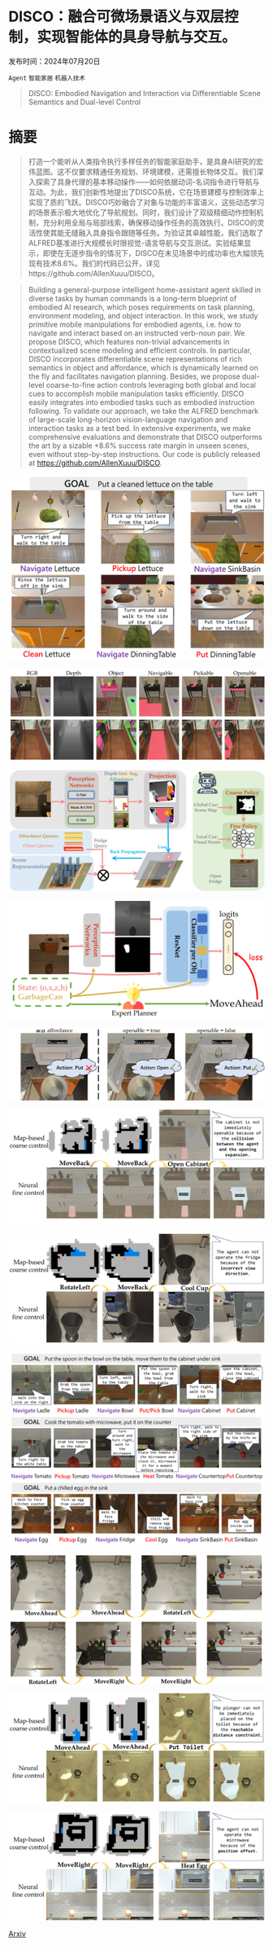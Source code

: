 # DISCO：融合可微场景语义与双层控制，实现智能体的具身导航与交互。

发布时间：2024年07月20日

`Agent` `智能家居` `机器人技术`

> DISCO: Embodied Navigation and Interaction via Differentiable Scene Semantics and Dual-level Control

# 摘要

> 打造一个能听从人类指令执行多样任务的智能家庭助手，是具身AI研究的宏伟蓝图。这不仅要求精通任务规划、环境建模，还需擅长物体交互。我们深入探索了具身代理的基本移动操作——如何依据动词-名词指令进行导航与互动。为此，我们创新性地提出了DISCO系统，它在场景建模与控制效率上实现了质的飞跃。DISCO巧妙融合了对象与功能的丰富语义，这些动态学习的场景表示极大地优化了导航规划。同时，我们设计了双级精细动作控制机制，充分利用全局与局部线索，确保移动操作任务的高效执行。DISCO的灵活性使其能无缝融入具身指令跟随等任务。为验证其卓越性能，我们选取了ALFRED基准进行大规模长时限视觉-语言导航与交互测试。实验结果显示，即使在无逐步指令的情况下，DISCO在未见场景中的成功率也大幅领先现有技术8.6%。我们的代码已公开，详见https://github.com/AllenXuuu/DISCO。

> Building a general-purpose intelligent home-assistant agent skilled in diverse tasks by human commands is a long-term blueprint of embodied AI research, which poses requirements on task planning, environment modeling, and object interaction. In this work, we study primitive mobile manipulations for embodied agents, i.e. how to navigate and interact based on an instructed verb-noun pair. We propose DISCO, which features non-trivial advancements in contextualized scene modeling and efficient controls. In particular, DISCO incorporates differentiable scene representations of rich semantics in object and affordance, which is dynamically learned on the fly and facilitates navigation planning. Besides, we propose dual-level coarse-to-fine action controls leveraging both global and local cues to accomplish mobile manipulation tasks efficiently. DISCO easily integrates into embodied tasks such as embodied instruction following. To validate our approach, we take the ALFRED benchmark of large-scale long-horizon vision-language navigation and interaction tasks as a test bed. In extensive experiments, we make comprehensive evaluations and demonstrate that DISCO outperforms the art by a sizable +8.6% success rate margin in unseen scenes, even without step-by-step instructions. Our code is publicly released at https://github.com/AllenXuuu/DISCO.

![DISCO：融合可微场景语义与双层控制，实现智能体的具身导航与交互。](../../../paper_images/2407.14758/x1.png)

![DISCO：融合可微场景语义与双层控制，实现智能体的具身导航与交互。](../../../paper_images/2407.14758/x2.png)

![DISCO：融合可微场景语义与双层控制，实现智能体的具身导航与交互。](../../../paper_images/2407.14758/x3.png)

![DISCO：融合可微场景语义与双层控制，实现智能体的具身导航与交互。](../../../paper_images/2407.14758/x4.png)

![DISCO：融合可微场景语义与双层控制，实现智能体的具身导航与交互。](../../../paper_images/2407.14758/x5.png)

![DISCO：融合可微场景语义与双层控制，实现智能体的具身导航与交互。](../../../paper_images/2407.14758/x6.png)

![DISCO：融合可微场景语义与双层控制，实现智能体的具身导航与交互。](../../../paper_images/2407.14758/x7.png)

![DISCO：融合可微场景语义与双层控制，实现智能体的具身导航与交互。](../../../paper_images/2407.14758/x8.png)

![DISCO：融合可微场景语义与双层控制，实现智能体的具身导航与交互。](../../../paper_images/2407.14758/x9.png)

![DISCO：融合可微场景语义与双层控制，实现智能体的具身导航与交互。](../../../paper_images/2407.14758/x10.png)

![DISCO：融合可微场景语义与双层控制，实现智能体的具身导航与交互。](../../../paper_images/2407.14758/x11.png)

[Arxiv](https://arxiv.org/abs/2407.14758)